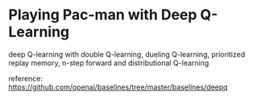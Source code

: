 # Playing Pac-man with Deep Q-Learning

deep Q-learning with double Q-learning, dueling Q-learning, prioritized replay memory, n-step forward and distributional Q-learning

reference: https://github.com/openai/baselines/tree/master/baselines/deepq
